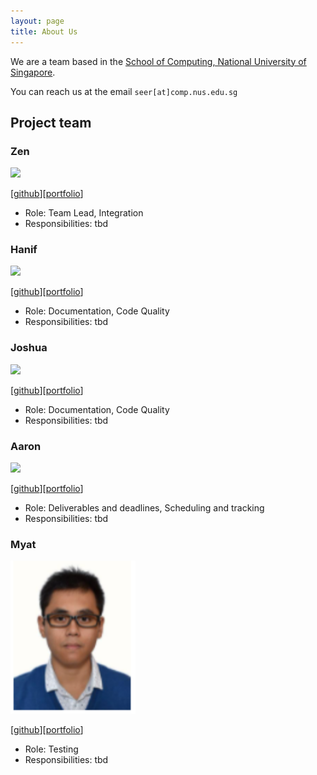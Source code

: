 ```yaml
---
layout: page
title: About Us
---
```


We are a team based in the [School of Computing, National University of Singapore](http://www.comp.nus.edu.sg).

You can reach us at the email `seer[at]comp.nus.edu.sg`

## Project team

### Zen

<img src="images/johndoe.png" width="200px">


[[github](https://github.com/johndoe)][[portfolio](team/johndoe.md)]

* Role: Team Lead, Integration
* Responsibilities: tbd

### Hanif

<img src="images/johndoe.png" width="200px">

[[github](http://github.com/johndoe)][[portfolio](team/johndoe.md)]

* Role: Documentation, Code Quality
* Responsibilities: tbd

### Joshua

<img src="images/johndoe.png" width="200px">

[[github](http://github.com/johndoe)][[portfolio](team/johndoe.md)]

* Role: Documentation, Code Quality
* Responsibilities: tbd

### Aaron

<img src="images/johndoe.png" width="200px">

[[github](http://github.com/johndoe)][[portfolio](team/johndoe.md)]

* Role: Deliverables and deadlines, Scheduling and tracking
* Responsibilities: tbd

### Myat

<img src="images/NUSmhk.png" width="200px">

[[github](http://github.com/NUSmhk)][[portfolio](team/NUSmhk.md)]

* Role: Testing
* Responsibilities: tbd
